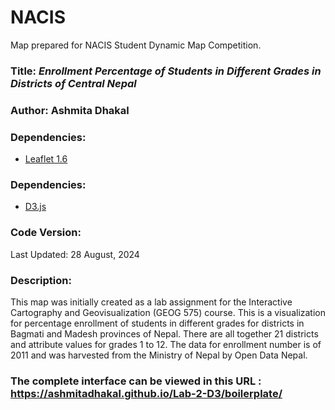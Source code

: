 # NACIS
 Map prepared for NACIS Student Dynamic Map Competition.
### **Title:** *Enrollment Percentage of Students in Different Grades in Districts of Central Nepal*
### **Author:** Ashmita Dhakal

### **Dependencies:**
* [Leaflet 1.6](https://leafletjs.com/reference-1.9.4.html)
 
### **Dependencies:**
* [D3.js](https://d3js.org/)

### **Code Version:** 
Last Updated: 28 August, 2024

### **Description:**
This map was initially created as a lab assignment for the Interactive Cartography and Geovisualization (GEOG 575) course. This is a visualization for percentage enrollment of students in different grades for districts in Bagmati and Madesh provinces of Nepal. There are all together 21 districts and attribute values for grades 1 to 12. The data for enrollment number is of 2011 and was harvested from the  Ministry of Nepal by Open Data Nepal.
 
### The complete interface can be viewed in this URL : https://ashmitadhakal.github.io/Lab-2-D3/boilerplate/
